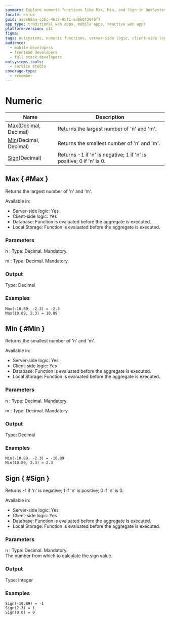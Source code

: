```yaml
---
summary: Explore numeric functions like Max, Min, and Sign in OutSystems 11 (O11) for server-side, client-side, and database logic.
locale: en-us
guid: aace68aa-c3bc-4e37-85f1-ad8b6f204bf7
app_type: traditional web apps, mobile apps, reactive web apps
platform-version: o11
figma:
tags: outsystems, numeric functions, server-side logic, client-side logic, database functions
audience:
  - mobile developers
  - frontend developers
  - full stack developers
outsystems-tools:
  - service studio
coverage-type:
  - remember
---
```


# Numeric

| Name | Description |
|---|---|
| [Max](#Max)(​Decimal, Decimal) | Returns the largest number of 'n' and 'm'. |
| [Min](#Min)(​Decimal, Decimal) | Returns the smallest number of 'n' and 'm'. |
| [Sign](#Sign)(​Decimal) | Returns -1 if 'n' is negative; 1 if 'n' is positive; 0 if 'n' is 0. |

## Max { #Max }

Returns the largest number of 'n' and 'm'.  

Available in:  

* Server-side logic: Yes
* Client-side logic: Yes
* Database: Function is evaluated before the aggregate is executed.
* Local Storage: Function is evaluated before the aggregate is executed.

### Parameters

n
:    Type: Decimal. Mandatory.  

m
:    Type: Decimal. Mandatory.  

### Output

Type: Decimal  

### Examples

```
Max(-10.89, -2.3) = -2.3
Max(10.89, 2.3) = 10.89
```

## Min { #Min }

Returns the smallest number of 'n' and 'm'.  

Available in:  

* Server-side logic: Yes
* Client-side logic: Yes
* Database: Function is evaluated before the aggregate is executed.
* Local Storage: Function is evaluated before the aggregate is executed.

### Parameters

n
:    Type: Decimal. Mandatory.  

m
:    Type: Decimal. Mandatory.  

### Output

Type: Decimal  

### Examples

```
Min(-10.89, -2.3) = -10.89
Min(10.89, 2.3) = 2.3
```

## Sign { #Sign }

Returns -1 if 'n' is negative; 1 if 'n' is positive; 0 if 'n' is 0.  

Available in:  

* Server-side logic: Yes
* Client-side logic: Yes
* Database: Function is evaluated before the aggregate is executed.
* Local Storage: Function is evaluated before the aggregate is executed.

### Parameters

n
:    Type: Decimal. Mandatory.  
The number from which to calculate the sign value.

### Output

Type: Integer  

### Examples

```
Sign(-10.89) = -1
Sign(2.3) = 1
Sign(0.0) = 0
```
